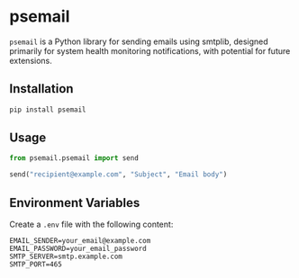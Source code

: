# psemail

`psemail` is a Python library for sending emails using smtplib, designed primarily for system health monitoring notifications, with potential for future extensions. 

## Installation

```sh
pip install psemail
```

## Usage

```python
from psemail.psemail import send

send("recipient@example.com", "Subject", "Email body")
```

## Environment Variables
Create a `.env` file with the following content:

```
EMAIL_SENDER=your_email@example.com
EMAIL_PASSWORD=your_email_password
SMTP_SERVER=smtp.example.com
SMTP_PORT=465
```